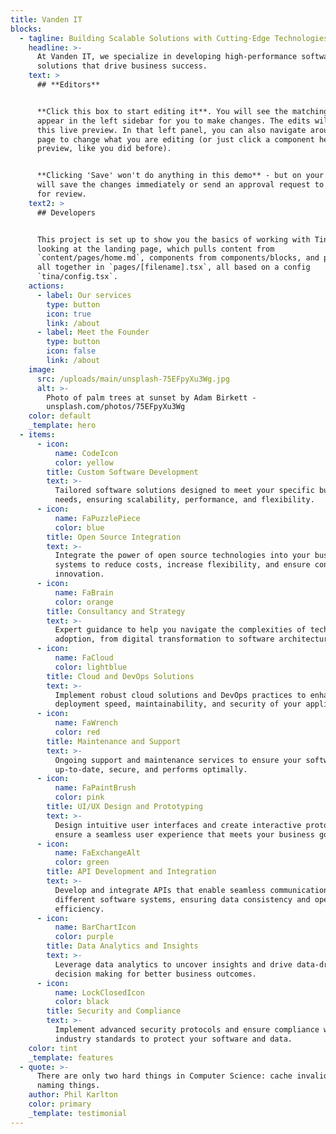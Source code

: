 ```yaml
---
title: Vanden IT
blocks:
  - tagline: Building Scalable Solutions with Cutting-Edge Technologies
    headline: >-
      At Vanden IT, we specialize in developing high-performance software
      solutions that drive business success.
    text: >
      ## **Editors**


      **Click this box to start editing it**. You will see the matching field
      appear in the left sidebar for you to make changes. The edits will show in
      this live preview. In that left panel, you can also navigate around the
      page to change what you are editing (or just click a component here in the
      preview, like you did before).


      **Clicking 'Save' won't do anything in this demo** - but on your site it
      will save the changes immediately or send an approval request to your team
      for review.
    text2: >
      ## Developers


      This project is set up to show you the basics of working with Tina. You're
      looking at the landing page, which pulls content from
      `content/pages/home.md`, components from components/blocks, and puts them
      all together in `pages/[filename].tsx`, all based on a config
      `tina/config.tsx`.
    actions:
      - label: Our services
        type: button
        icon: true
        link: /about
      - label: Meet the Founder
        type: button
        icon: false
        link: /about
    image:
      src: /uploads/main/unsplash-75EFpyXu3Wg.jpg
      alt: >-
        Photo of palm trees at sunset by Adam Birkett -
        unsplash.com/photos/75EFpyXu3Wg
    color: default
    _template: hero
  - items:
      - icon:
          name: CodeIcon
          color: yellow
        title: Custom Software Development
        text: >-
          Tailored software solutions designed to meet your specific business
          needs, ensuring scalability, performance, and flexibility.
      - icon:
          name: FaPuzzlePiece
          color: blue
        title: Open Source Integration
        text: >-
          Integrate the power of open source technologies into your business
          systems to reduce costs, increase flexibility, and ensure continuous
          innovation.
      - icon:
          name: FaBrain
          color: orange
        title: Consultancy and Strategy
        text: >-
          Expert guidance to help you navigate the complexities of technology
          adoption, from digital transformation to software architecture design.
      - icon:
          name: FaCloud
          color: lightblue
        title: Cloud and DevOps Solutions
        text: >-
          Implement robust cloud solutions and DevOps practices to enhance
          deployment speed, maintainability, and security of your applications.
      - icon:
          name: FaWrench
          color: red
        title: Maintenance and Support
        text: >-
          Ongoing support and maintenance services to ensure your software stays
          up-to-date, secure, and performs optimally.
      - icon:
          name: FaPaintBrush
          color: pink
        title: UI/UX Design and Prototyping
        text: >-
          Design intuitive user interfaces and create interactive prototypes to
          ensure a seamless user experience that meets your business goals.
      - icon:
          name: FaExchangeAlt
          color: green
        title: API Development and Integration
        text: >-
          Develop and integrate APIs that enable seamless communication between
          different software systems, ensuring data consistency and operational
          efficiency.
      - icon:
          name: BarChartIcon
          color: purple
        title: Data Analytics and Insights
        text: >-
          Leverage data analytics to uncover insights and drive data-driven
          decision making for better business outcomes.
      - icon:
          name: LockClosedIcon
          color: black
        title: Security and Compliance
        text: >-
          Implement advanced security protocols and ensure compliance with
          industry standards to protect your software and data.
    color: tint
    _template: features
  - quote: >-
      There are only two hard things in Computer Science: cache invalidation and
      naming things.
    author: Phil Karlton
    color: primary
    _template: testimonial
---
```


